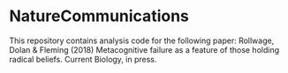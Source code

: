 # NatureCommunications
This repository contains analysis code for the following paper:  Rollwage, Dolan &amp; Fleming (2018) Metacognitive failure as a feature of those holding radical beliefs. Current Biology, in press.
